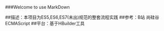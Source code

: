 ###Welcome to use MarkDown

##描述：本项目为ES5,ES6,ES7(未出)规范的整套流程实践
##参考：B站 尚硅谷ECMAScript
##平台：基于HBuilder工具